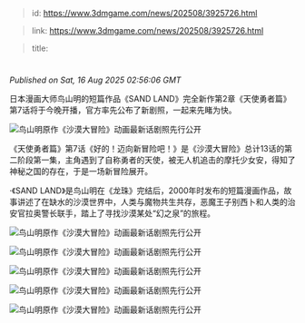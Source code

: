 > id: https://www.3dmgame.com/news/202508/3925726.html

> link: https://www.3dmgame.com/news/202508/3925726.html

> title: 

# 
_Published on Sat, 16 Aug 2025 02:56:06 GMT_

日本漫画大师鸟山明的短篇作品《SAND LAND》完全新作第2章《天使勇者篇》第7话将于今晚开播，官方率先公布了新剧照，一起来先睹为快。

![鸟山明原作《沙漠大冒险》动画最新话剧照先行公开](https://img.3dmgame.com/uploads/images/news/20250816/1755312910_179057.png)

《天使勇者篇》第7话《好的！迈向新冒险吧！》是《沙漠大冒险》总计13话的第二阶段第一集，主角遇到了自称勇者的天使，被无人机追击的摩托少女安，得知了神秘之国的存在，于是一场新冒险展开。

·《SAND LAND》是鸟山明在《龙珠》完结后，2000年时发布的短篇漫画作品，故事讲述了在缺水的沙漠世界中，人类与魔物共生共存，恶魔王子别西卜和人类的治安官拉奥警长联手，踏上了寻找沙漠某处“幻之泉”的旅程。

![鸟山明原作《沙漠大冒险》动画最新话剧照先行公开](https://img.3dmgame.com/uploads/images/news/20250816/1755312926_791910.png)

![鸟山明原作《沙漠大冒险》动画最新话剧照先行公开](https://img.3dmgame.com/uploads/images/news/20250816/1755312927_390212.png)

![鸟山明原作《沙漠大冒险》动画最新话剧照先行公开](https://img.3dmgame.com/uploads/images/news/20250816/1755312927_443286.png)

![鸟山明原作《沙漠大冒险》动画最新话剧照先行公开](https://img.3dmgame.com/uploads/images/news/20250816/1755312927_935072.png)

![鸟山明原作《沙漠大冒险》动画最新话剧照先行公开](https://img.3dmgame.com/uploads/images/news/20250816/1755312927_488741.png)
